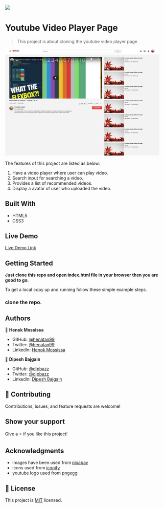 ![](https://img.shields.io/badge/Microverse-blueviolet)

# Youtube Video Player Page

> This project is about cloning the youtube video player page.

![screenshot](./app_screenshot.png)

The features of this project are listed as below:
1. Have a video player where user can play video.
2. Search input for searching a video.
3. Provides a list of recommended videos.
4. Display a avatar of user who uploaded the video.

## Built With

- HTML5
- CSS3

## Live Demo

[Live Demo Link](https://henatan99.github.io/youtube-video-player-page/)


## Getting Started

**Just clone this repo and open index.html file in your browser then you are good to go.**


To get a local copy up and running follow these simple example steps.

### clone the repo.


## Authors

👤 **Henok Mossissa**

- GitHub: [@henatan99](https://github.com/henatan99)
- Twitter: [@henatan99](https://twitter.com/henatan99)
- LinkedIn: [Henok Mossissa](https://www.linkedin.com/in/henok-mekonnen-2a251613/)

👤 **Dipesh Bajgain**

- GitHub: [@dipbazz](https://github.com/dipbazz)
- Twitter: [@dipbazz](https://twitter.com/dipbazz)
- LinkedIn: [Dipesh Bajgain](https://www.linkedin.com/in/dipbazz/)

## 🤝 Contributing

Contributions, issues, and feature requests are welcome!

## Show your support

Give a ⭐️ if you like this project!

## Acknowledgments

- images have been used from [pixabay](https://pixabay.com/)
- icons used from [iconify](https://iconify.design/)
- youtube logo used from [pngegg](https://www.pngegg.com/en/png-zvlxf)

## 📝 License

This project is [MIT](https://github.com/henatan99/youtube-video-player-page/blob/youtube-homepage/LICENSE) licensed.
